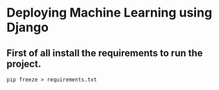 # Deploying Machine Learning using Django

## First of all install the requirements to run the project.
```
pip freeze > requirements.txt
```

